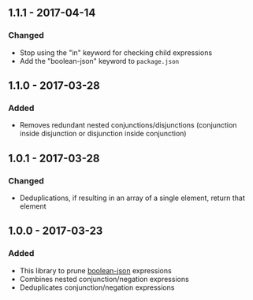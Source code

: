 ## 1.1.1 - 2017-04-14
### Changed
- Stop using the "in" keyword for checking child expressions
- Add the "boolean-json" keyword to `package.json`

## 1.1.0 - 2017-03-28
### Added
- Removes redundant nested conjunctions/disjunctions (conjunction inside disjunction or disjunction inside conjunction)

## 1.0.1 - 2017-03-28
### Changed
- Deduplications, if resulting in an array of a single element, return that element

## 1.0.0 - 2017-03-23
### Added
- This library to prune [boolean-json](https://github.com/kemitchell/boolean-json-schema.json) expressions
- Combines nested conjunction/negation expressions
- Deduplicates conjunction/negation expressions